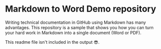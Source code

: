 # Markdown to Word Demo repository

Writing technical documentation in GitHub using Markdown has many advantages. This repository is a sample that shows you how you can turn your hard work in Markdown into a single document (Word or PDF).

This readme file isn't included in the output 😎.
